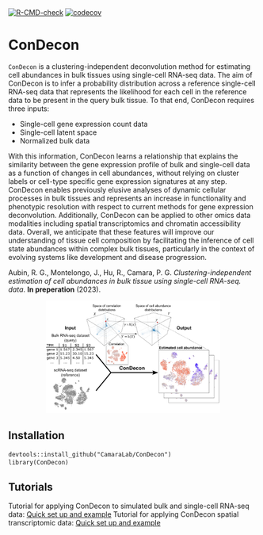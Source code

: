 <p align="center">

</p>

## 

<!-- badges: start -->

[![R-CMD-check](https://github.com/CamaraLab/ConDecon/actions/workflows/R-CMD-check.yaml/badge.svg)](https://github.com/CamaraLab/ConDecon/actions/workflows/R-CMD-check.yaml) [![codecov](https://codecov.io/gh/CamaraLab/ConDecon/branch/master/graph/badge.svg?token=85C7L0949M)](https://codecov.io/gh/CamaraLab/ConDecon)

<!-- badges: end -->

# ConDecon

`ConDecon` is a clustering-independent deconvolution method for estimating cell abundances in bulk tissues using single-cell RNA-seq data. The aim of ConDecon is to infer a probability distribution across a reference single-cell RNA-seq data that represents the likelihood for each cell in the reference data to be present in the query bulk tissue. To that end, ConDecon requires three inputs:

-   Single-cell gene expression count data
-   Single-cell latent space
-   Normalized bulk data

With this information, ConDecon learns a relationship that explains the similarity between the gene expression profile of bulk and single-cell data as a function of changes in cell abundances, without relying on cluster labels or cell-type specific gene expression signatures at any step. ConDecon enables previously elusive analyses of dynamic cellular processes in bulk tissues and represents an increase in functionality and phenotypic resolution with respect to current methods for gene expression deconvolution. Additionally, ConDecon can be applied to other omics data modalities including spatial transcriptomics and chromatin accessibility data. Overall, we anticipate that these features will improve our understanding of tissue cell composition by facilitating the inference of cell state abundances within complex bulk tissues, particularly in the context of evolving systems like development and disease progression.

Aubin, R. G., Montelongo, J., Hu, R., Camara, P. G. *Clustering-independent estimation of cell abundances in bulk tissue using single-cell RNA-seq. data*. **In preperation** (2023).

<p align="center">
  <img src="man/figures/Method_Overview.png" width="70%"/>
</p>

## Installation

    devtools::install_github("CamaraLab/ConDecon")
    library(ConDecon)

## Tutorials

Tutorial for applying ConDecon to simulated bulk and single-cell RNA-seq data: [Quick set up and example](/vignettes/Intro_to_ConDecon.Rmd)
Tutorial for applying ConDecon spatial transcriptomic data: [Quick set up and example](/vignettes/Intro_to_ConDecon.Rmd)

